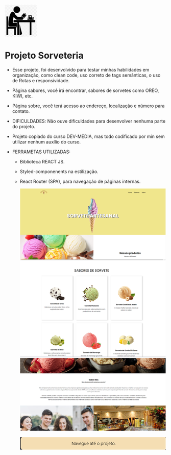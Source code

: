 <html>
<img src="./README/Estudos.jpg" width='100'/>

# Projeto Sorveteria

- Esse projeto, foi desenvolvido para testar minhas habilidades em organização, como clean code, uso correto de tags semânticas, o uso de Rotas e responsividade.

- Página sabores, você irá encontrar, sabores de sorvetes como OREO, KIWI, etc.

- Página sobre, você terá acesso ao endereço, localização e número para contato.

- DIFICULDADES: Não ouve dificuldades para desenvolver nenhuma parte do projeto.

- Projeto copiado do curso DEV-MEDIA, mas todo codificado por min sem utilizar nenhum auxílio do curso.

- FERRAMETAS UTILIZADAS:

  - Biblioteca REACT JS.
  - Styled-componenents na estilização.
  - React Router (SPA), para navegação de páginas internas.

    
    <div>
    <img src="./README/Home.png"/>    
    <img src="./README/Sabores.png"/>    
    <img src="./README/SOBRE.png"/>
    <br></br>
    <a href="https://sorveteria-seven.vercel.app/Flavors"><img src="./README/Botao.png"/></a>
    </div>
    
    </html>

